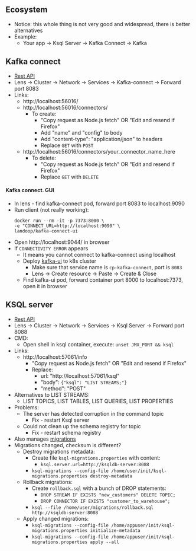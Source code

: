 ## Ecosystem
* Notice: this whole thing is not very good and widespread, there is better alternatives
* Example:
    * Your app -> Ksql Server -> Kafka Connect -> Kafka

## Kafka connect
* [Rest API](https://docs.confluent.io/platform/current/connect/references/restapi.html)
* Lens -> Cluster -> Network -> Services -> Kafka-connect -> Forward port 8083
* Links:
    * http://localhost:56016/
    * http://localhost:56016/connectors/
        * To create:
            * "Copy request as Node.js fetch" OR "Edit and resend if Firefox"
            * Add "name" and "config" to body
            * Add "content-type": "application/json" to headers
            * Replace `GET` with `POST` 
    * http://localhost:56016/connectors/your_connector_name_here
        * To delete:
            * "Copy request as Node.js fetch" OR "Edit and resend if Firefox"
            * Replace `GET` with `DELETE`

#### Kafka connect. GUI
* In lens - find kafka-connect pod, forward port 8083 to localhost:9090
* Run client (not really working):
    ```
    docker run --rm -it -p 7373:8000 \
    -e "CONNECT_URL=http://localhost:9090" \
    landoop/kafka-connect-ui
    ```
* Open http://localhost:9044/ in browser
* If `CONNECTIVITY ERROR` appears
    * It means you cannot connect to kafka-connect using localhost
    * Deploy [kafka-ui](yaml/kafka-connect.yaml) to k8s cluster
        * Make sure that service name is `cp-kafka-connect`, port is `8083`
        * Lens -> Create resource -> Paste -> Create & Close
    * Find kafka-ui pod, forward container port 8000 to localhost:7373, open it in browser

## KSQL server
* [Rest API](https://docs.confluent.io/4.1.0/ksql/docs/api.html)
* Lens -> Cluster -> Network -> Services -> Ksql Server -> Forward port 8088
* CMD:
    * Open shell in ksql container, execute: `unset JMX_PORT && ksql`
* Links:
    * http://localhost:57061/info
        * "Copy request as Node.js fetch" OR "Edit and resend if Firefox"
        * Replace:
            * url: "http://localhost:57061/ksql"
            * "body": `{"ksql": "LIST STREAMS;"}`
            * "method": "POST"
* Alternatives to LIST STREAMS:
    * LIST TOPICS, LIST TABLES, LIST QUERIES, LIST PROPERTIES
* Problems:
    * The server has detected corruption in the command topic
        * Fix - restart Ksql server
    * Could not clean up the schema registry for topic
        * Fix - restart schema registry
* Also manages [migrations](https://docs.ksqldb.io/en/latest/operate-and-deploy/migrations-tool/)
* Migrations changed, checksum is different?
    * Destroy migrations metadata:
        * Create file `ksql-migrations.properties` with content:
            * `ksql.server.url=http://ksqldb-server:8088`
        * `ksql-migrations --config-file /home/user/init/ksql-migrations.properties destroy-metadata`
    * Rollback migrations:
        * Create `rollback.sql` with a bunch of DROP statements:
            * `DROP STREAM IF EXISTS "new_customers" DELETE TOPIC;`
            * `DROP CONNECTOR IF EXISTS "customer_to_warehouse";`
        * `ksql --file /home/user/migrations/rollback.sql http://ksqldb-server:8088`
    * Apply changed migrations:
        * `ksql-migrations --config-file /home/appuser/init/ksql-migrations.properties initialize-metadata`
        * `ksql-migrations --config-file /home/appuser/init/ksql-migrations.properties apply --all`